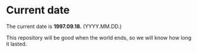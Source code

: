 # Current date

The current date is **1997.09.18.** (YYYY.MM.DD.)

This repository will be good when the world ends, so we will know how long it lasted.